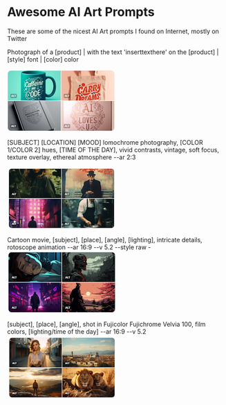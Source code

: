 # Awesome AI Art Prompts
These are some of the nicest AI Art prompts I found on Internet, mostly on Twitter

Photograph of a [product] | with the text 'inserttexthere' on the [product] | [style] font | [color] color 

[![Alt text](images/p1.png)](https://twitter.com/techhalla/status/1710215649157398700)

[SUBJECT] [LOCATION] [MOOD] lomochrome photography, [COLOR 1/COLOR 2]  hues, [TIME OF THE DAY], vivid contrasts, vintage, soft focus, texture  overlay, ethereal atmosphere --ar 2:3    

[![Alt text](images/P2.png)](https://twitter.com/Knightama_/status/1710102638942146609)


Cartoon movie, [subject], [place], [angle], [lighting], intricate details, rotoscope animation --ar 16:9 --v 5.2 --style raw -
[![Alt text](images/p3.png)](https://twitter.com/MayorKingAI/status/1709644601101881668)

[subject], [place], [angle], shot in Fujicolor Fujichrome Velvia 100, film colors, [lighting/time of the day] --ar 16:9 --v 5.2
[![Alt text](images/p4.png)](https://twitter.com/MayorKingAI/status/1712950082692079642)
